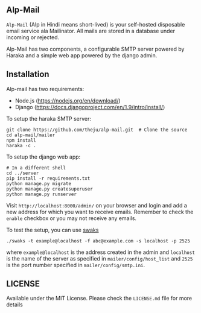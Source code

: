 Alp-Mail
---------

`Alp-Mail` (Alp in Hindi means short-lived) is your self-hosted disposable email
service ala Mailinator. All mails are stored in a database under incoming or
rejected.

Alp-Mail has two components, a configurable SMTP server powered by Haraka and a
simple web app powered by the django admin.

Installation
-------------

Alp-mail has two requirements:
* Node.js (https://nodejs.org/en/download/)
* Django (https://docs.djangoproject.com/en/1.9/intro/install/)

To setup the haraka SMTP server:

```
git clone https://github.com/theju/alp-mail.git  # Clone the source
cd alp-mail/mailer
npm install
haraka -c .
```

To setup the django web app:

```
# In a different shell
cd ../server
pip install -r requirements.txt
python manage.py migrate
python manage.py createsuperuser
python manage.py runserver
```

Visit `http://localhost:8000/admin/` on your browser and login and add a new
address for which you want to receive emails. Remember to check the `enable`
checkbox or you may not receive any emails.

To test the setup, you can use [swaks](http://jetmore.org/john/code/swaks/)

```
./swaks -t example@localhost -f abc@example.com -s localhost -p 2525
```

where `example@localhost` is the address created in the admin and `localhost`
is the name of the server as specified in `mailer/config/host_list` and `2525`
is the port number specified in `mailer/config/smtp.ini`.


LICENSE
--------

Available under the MIT License. Please check the `LICENSE.md` file for more details
